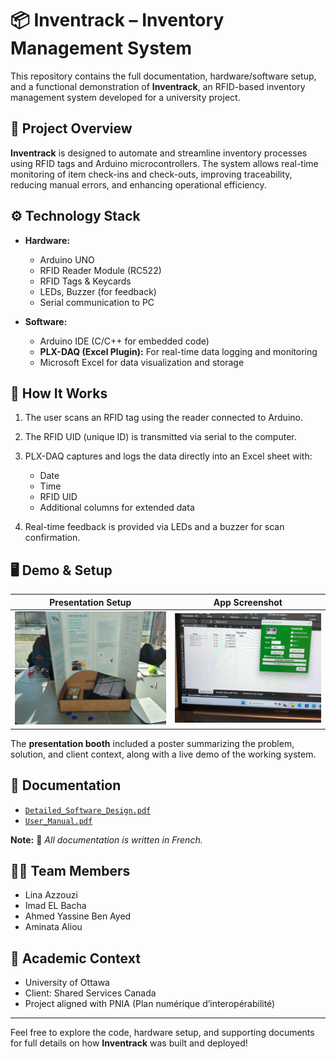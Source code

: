 # 📦 Inventrack – Inventory Management System

This repository contains the full documentation, hardware/software setup, and a functional demonstration of **Inventrack**, an RFID-based inventory management system developed for a university project.

## 📝 Project Overview

**Inventrack** is designed to automate and streamline inventory processes using RFID tags and Arduino microcontrollers. The system allows real-time monitoring of item check-ins and check-outs, improving traceability, reducing manual errors, and enhancing operational efficiency.

## ⚙️ Technology Stack

- **Hardware:**
  - Arduino UNO
  - RFID Reader Module (RC522)
  - RFID Tags & Keycards
  - LEDs, Buzzer (for feedback)
  - Serial communication to PC

- **Software:**
  - Arduino IDE (C/C++ for embedded code)
  - **PLX-DAQ (Excel Plugin):** For real-time data logging and monitoring
  - Microsoft Excel for data visualization and storage

## 🚀 How It Works

1. The user scans an RFID tag using the reader connected to Arduino.
2. The RFID UID (unique ID) is transmitted via serial to the computer.
3. PLX-DAQ captures and logs the data directly into an Excel sheet with:
   - Date
   - Time
   - RFID UID
   - Additional columns for extended data

4. Real-time feedback is provided via LEDs and a buzzer for scan confirmation.

## 🖥️ Demo & Setup

| **Presentation Setup** | **App Screenshot** |
|------------------------|--------------------|
| ![Presentation](Presentation_Setup.JPG) | ![App Screenshot](Screenshot_App.jpg) |

The **presentation booth** included a poster summarizing the problem, solution, and client context, along with a live demo of the working system.

## 📄 Documentation

- [`Detailed_Software_Design.pdf`](Conception_detaillée_du_logiciel.pdf)
- [`User_Manual.pdf`](Livrable_K_Gabarit_manuel_dutilisation-FA52.pdf)

**Note:** 📢 *All documentation is written in French.*

## 🧑‍💻 Team Members

- Lina Azzouzi
- Imad EL Bacha
- Ahmed Yassine Ben Ayed
- Aminata Aliou

## 🏫 Academic Context

- University of Ottawa  
- Client: Shared Services Canada  
- Project aligned with PNIA (Plan numérique d’interopérabilité)

---

Feel free to explore the code, hardware setup, and supporting documents for full details on how **Inventrack** was built and deployed!
